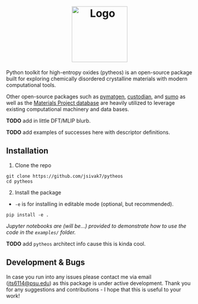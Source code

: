 <h1 align="center">
  <picture>
    <source media="(prefers-color-scheme: dark)" srcset="docs/logo_light.svg">
    <img alt="Logo" src="docs/logo.svg"
height="150">
  </picture>
</h1>

Python toolkit for high-entropy oxides (pytheos) is an open-source package built for exploring chemically disordered crystalline materials with modern computational tools. 

Other open-source packages such as [pymatgen](https://github.com/materialsproject/pymatgen), [custodian](https://github.com/materialsproject/custodian), and [sumo](https://github.com/SMTG-Bham/sumo) as well as the [Materials Project database](https://next-gen.materialsproject.org/) are heavily utilized to leverage existing computational machinery and data bases.

**TODO** add in little DFT/MLIP blurb.

**TODO** add examples of successes here with descriptor definitions.

## Installation
1. Clone the repo
```
git clone https://github.com/jsivak7/pytheos
cd pytheos 
```
2. Install the package
- `-e` is for installing in editable mode (optional, but recommended).
```
pip install -e .
```

*Jupyter notebooks are (will be...) provided to demonstrate how to use the code in the `examples/` folder.*

**TODO** add `pytheos` architect info cause this is kinda cool.

## Development & Bugs
In case you run into any issues please contact me via email (jts6114@psu.edu) as this package is under active development. Thank you for any suggestions and contributions - I hope that this is useful to your work!